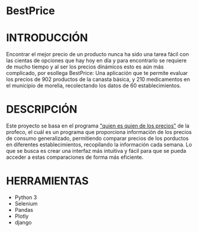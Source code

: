 # BestPrice

# INTRODUCCIÓN
Encontrar el mejor precio de un producto nunca ha sido una tarea fácil con las cientas de opciones que hay hoy en día y para encontrarlo se requiere de mucho tiempo y al ser los precios dinámicos esto es aún más complicado, por esollega BestPrice: Una aplicación que te permite evaluar los precios de 902 productos de la canasta básica, y 210 medicamentos en el municipio de morelia, recolectando los datos de 60 establecimientos. 

# DESCRIPCIÓN 
Este proyecto se basa en el programa ["quien es quien de los precios"](https://www.profeco.gob.mx/precios/canasta/home.aspx?th=3)  de la profeco, el cuál es un programa que proporciona información de los precios de consumo generalizado, permitiendo comparar precios de los porductos en diferentes establecimientos, recopilando la información cada semana. 
Lo que se busca es crear una interfaz más intuitiva y fácil para que se pueda acceder a estas comparaciones de forma más eficiente.

# HERRAMIENTAS
- Python 3
- Selenium
- Pandas
- Plotly
- django
